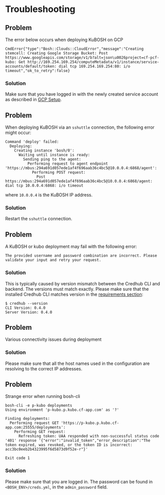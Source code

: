 # Troubleshooting

## Problem

The error below occurs when deploying KuBOSH on GCP

`CmdError{"type":"Bosh::Clouds::CloudError","message":"Creating stemcell: Creating Google Storage Bucket: Post https://www.googleapis.com/storage/v1/b?alt=json\u0026project=cf-pcf-kubo: Get http://169.254.169.254/computeMetadata/v1/instance/service-accounts/default/token: dial tcp 169.254.169.254:80: i/o timeout","ok_to_retry":false}`

### Solution

Make sure that you have logged in with the newly created service account as described in 
[GCP Setup](https://github.com/cloudfoundry-incubator/bosh-google-cpi-release/tree/master/docs/bosh#setup).

## Problem

When deploying KuBOSH via an `sshuttle` connection, the following error might occur:

```
Command 'deploy' failed:
  Deploying:
    Creating instance 'bosh/0':
      Waiting until instance is ready:
        Sending ping to the agent:
          Performing request to agent endpoint 'https://mbus:294a691d057ede1af4f696aab36c4bc5@10.0.0.4:6868/agent':
            Performing POST request:
              Post https://mbus:294a691d057ede1af4f696aab36c4bc5@10.0.0.4:6868/agent: dial tcp 10.0.0.4:6868: i/o timeout
```

where `10.0.0.4` is the KuBOSH IP address.

### Solution

Restart the `sshuttle` connection.

## Problem

A KuBOSH or kubo deployment may fail with the following error:

```
The provided username and password combination are incorrect. Please validate your input and retry your request.
```

### Solution

This is typically caused by version mismatch between the Credhub CLI and backend. The versions must match exactly.
Please make sure that the installed Credhub CLI matches version in the 
[requirements section](../README.md#required-software):

```
$ credhub --version
CLI Version: 0.4.0
Server Version: 0.4.0
```

## Problem

Various connectivity issues during deployment

### Solution

Please make sure that all the host names used in the configuration are resolving to the correct IP addresses.

## Problem

Strange error when running bosh-cli 

```
bosh-cli -e p-kubo deployments
Using environment 'p-kubo.p.kubo.cf-app.com' as '?'

Finding deployments:
  Performing request GET 'https://p-kubo.p.kubo.cf-app.com:25555/deployments':
    Performing GET request:
      Refreshing token: UAA responded with non-successful status code '401' response '{"error":"invalid_token","error_description":"The token expired, was revoked, or the token ID is incorrect: acc3bc0eeb2b4323995f6d5873d9f52e-r"}'

Exit code 1
```

### Solution

Please make sure that you are logged in. The password can be found in `<BOSH_ENV>/creds.yml`, in the `admin_password` field.

